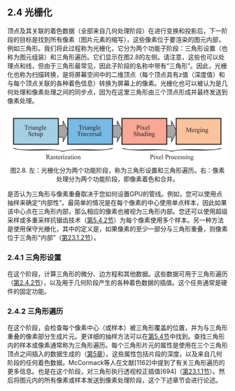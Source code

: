 ## 2.4 光栅化

顶点及其关联的着色数据（全部来自几何处理阶段）在进行变换和投影后，下一阶段的目标是找到所有像素（图片元素的缩写），这些像素位于要渲染的图元内部，例如三角形。我们将此过程称为光栅化，它分为两个功能子阶段：三角形设置（也称为图元组装）和三角形遍历。它们显示在图2.8的左侧。请注意，这些也可以处理点和线，但由于三角形最常见，因此子阶段的名称中带有“三角形”。因此，光栅化也称为扫描转换，是将屏幕空间中的二维顶点（每个顶点具有z值（深度值）和与每个顶点关联的各种着色信息）转换为屏幕上的像素。光栅化也可以被认为是几何处理和像素处理之间的同步点，因为在这里三角形由三个顶点形成并最终发送到像素处理。<div align = "center">![Figure2.8]图2.8. 左：光栅化分为两个功能阶段，称为三角形设置和三角形遍历。右：像素处理分为两个功能阶段，即像素着色和合并。</div>

是否认为三角形与像素重叠取决于您如何设置GPU的管线。例如，您可以使用点抽样来确定“内部性”。最简单的情况是在每个像素的中心使用单点样本，因此如果该中心点在三角形内部，那么相应的像素也被视为三角形内部。您还可以使用超级采样或多重采样抗锯齿技术（[第5.4.2节]([netlink5.4])）为每个像素使用多个样本。另一种方法是使用保守光栅化，其中的定义是，如果像素的至少一部分与三角形重叠，则像素位于三角形“内部”（[第23.1.2节][netlink23.1]）。

### 2.4.1 三角形设置

在这个阶段，计算三角形的微分、边方程和其他数据。这些数据可用于三角形遍历（[第2.4.2节][netlink2.4]），以及用于几何阶段产生的各种着色数据的插值。这个任务通常是硬件的固定功能。

### 2.4.2 三角形遍历

在这个阶段，会检查每个像素中心（或样本）被三角形覆盖的位置，并为与三角形重叠的像素部分生成片元。更详细的抽样方法可以在[第5.4节][netlink5.4]中找到。查找三角形内的样本或像素通常称为三角形遍历。每个三角形片元的属性是使用在三个三角形顶点之间插入的数据生成的（[第5章][netlink5.0]）。这些属性包括片段的深度，以及来自几何阶段的任何着色数据。McCormack等人在文献[1162]中提到了有关三角形遍历的更多信息。也是在这个阶段，对三角形执行透视校正插值[694]（[第23.1.1节](netlink23.1)）。然后将图元内的所有像素或样本发送到像素处理阶段，这个下述章节会进行论述。

[Figure2.8]:Figure/Figure2.8.JPG

[netlink2.4]:https://github.com/fafa1899/RTR-4-CN/blob/main/Pdf/第2章-图形渲染管线-2.4-光栅化.pdf
[netlink5.0]:https://github.com/fafa1899/RTR-4-CN/blob/main/Pdf/第5章-着色基础-5.0.pdf
[netlink5.4]:https://github.com/fafa1899/RTR-4-CN/blob/main/Pdf/第5章-着色基础-5.4-锯齿和抗锯齿.pdf
[netlink23.1]:netlink23.1
